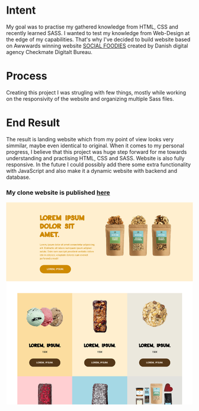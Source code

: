 # Intent
My goal was to practise my gathered knowledge from HTML, CSS and recently learned SASS. I wanted to test my knowledge from Web-Design at the edge of my capabilities. That's why I've decided to build website based on Awwwards winning website <a href="https://www.awwwards.com/sites/social-foodies">SOCIAL FOODIES</a> created by Danish digital agency Checkmate Digitalt Bureau.

# Process
Creating this project I was strugling with few things, mostly while working on the responsivity of the website and organizing multiple Sass files.

# End Result
The result is landing website which from my point of view looks very simmilar, maybe even identical to original. When it comes to my personal progress, I believe that this project was huge step forward for me towards understanding and practising HTML, CSS and SASS. Website is also fully responsive. In the future I could possibly add there some extra functionality with JavaScript and also make it a dynamic website with backend and database.
<h3>My clone website is published <a href="https://davidek776.github.io/Social_Foodies_Clone_Website/">here</a></h3>

<img 
     src="img/SocialFoodies2.png"
     alt="Grapefruit slice atop a pile of other slices">
     

